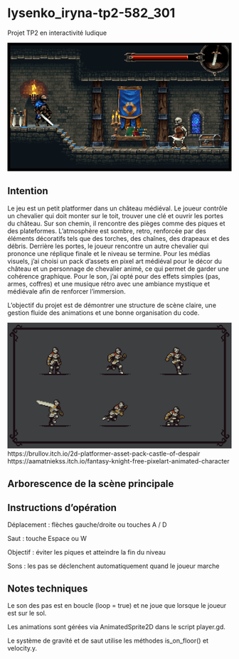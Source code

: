 # lysenko_iryna-tp2-582_301
Projet TP2 en interactivité ludique

<img src="cover-gif.gif" width = "700px">

## Intention

Le jeu est un petit platformer dans un château médiéval. Le joueur contrôle un chevalier qui doit monter sur le toit, trouver une clé et ouvrir les portes du château. Sur son chemin, il rencontre des pièges comme des piques et des plateformes. L’atmosphère est sombre, retro, renforcée par des éléments décoratifs tels que des torches, des chaînes, des drapeaux et des débris. Derrière les portes, le joueur rencontre un autre chevalier qui prononce une réplique finale et le niveau se termine. Pour les médias visuels, j’ai choisi un pack d’assets en pixel art médiéval pour le décor du château et un personnage de chevalier animé, ce qui permet de garder une cohérence graphique. Pour le son, j’ai opté pour des effets simples (pas, armes, coffres) et une musique rétro avec une ambiance mystique et médiévale afin de renforcer l’immersion.

L’objectif du projet est de démontrer une structure de scène claire, une gestion fluide des animations et une bonne organisation du code.

<img src="knight-gif.gif" width = "700px">
https://brullov.itch.io/2d-platformer-asset-pack-castle-of-despair
https://aamatniekss.itch.io/fantasy-knight-free-pixelart-animated-character


## Arborescence de la scène principale


## Instructions d’opération

Déplacement : flèches gauche/droite ou touches A / D

Saut : touche Espace ou W

Objectif : éviter les piques et atteindre la fin du niveau

Sons : les pas se déclenchent automatiquement quand le joueur marche

## Notes techniques

Le son des pas est en boucle (loop = true) et ne joue que lorsque le joueur est sur le sol.

Les animations sont gérées via AnimatedSprite2D dans le script player.gd.

Le système de gravité et de saut utilise les méthodes is_on_floor() et velocity.y.
